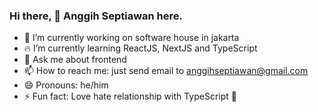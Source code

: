 ### Hi there, 👋 Anggih Septiawan here.

- 🚀 I’m currently working on software house in jakarta
- 🔥 I’m currently learning ReactJS, NextJS and TypeScript
- 💬 Ask me about frontend
- 📫 How to reach me: just send email to anggihseptiawan@gmail.com
- 😄 Pronouns: he/him
- ⚡ Fun fact: Love hate relationship with TypeScript 🤣
